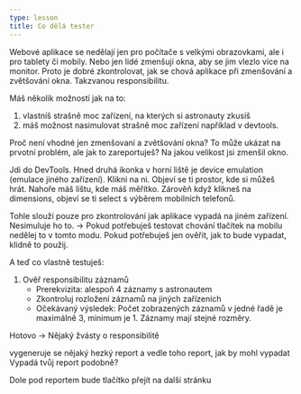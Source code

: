 ```yaml
---
type: lesson
title: Co dělá tester
---
```

Webové aplikace se nedělají jen pro počítače s velkými obrazovkami, ale i pro tablety či mobily. Nebo jen lidé zmenšují okna, aby se jim vlezlo více na monitor. Proto je dobré zkontrolovat, jak se chová aplikace při zmenšování a zvětšování okna. Takzvanou responsibilitu.

Máš několik možností jak na to:

1. vlastníš strašně moc zařízení, na kterých si astronauty zkusíš
2. máš možnost nasimulovat strašně moc zařízení například v devtools.

Proč není vhodné jen zmenšovaní a zvětšování okna? To může ukázat na prvotní problém, ale jak to zareportuješ? Na jakou velikost jsi zmenšil okno.

Jdi do DevTools. Hned druhá ikonka v horní liště je device emulation (emulace jiného zařízení). Klikni na ni. Objeví se ti prostor, kde si můžeš hrát. Nahoře máš lištu, kde máš měřítko. Zárověň když klikneš na dimensions, objeví se ti select s výběrem mobilních telefonů. 

Tohle slouží pouze pro zkontrolování jak aplikace vypadá na jiném zařízení. Nesimuluje ho to. → Pokud potřebuješ testovat chování tlačítek na mobilu nedělej to v tomto modu. Pokud potřebuješ jen ověřit, jak to bude vypadat, klidně to použij.

A teď  co vlastně testuješ:

1. Ověř responsibilitu záznamů
    - Prerekvizita: alespoň 4 záznamy s astronautem
    - Zkontroluj rozložení záznamů na jiných zařízeních
    - Očekávaný výsledek: Počet zobrazených záznamů v jedné řadě je maximálně 3, minimum je 1. Záznamy mají stejné rozměry.
    

Hotovo → Nějaký žvásty o responsibilitě

vygeneruje se nějaký hezký report a vedle toho report, jak by mohl vypadat
Vypadá tvůj report podobně? 

Dole pod reportem bude tlačítko přejít na další stránku